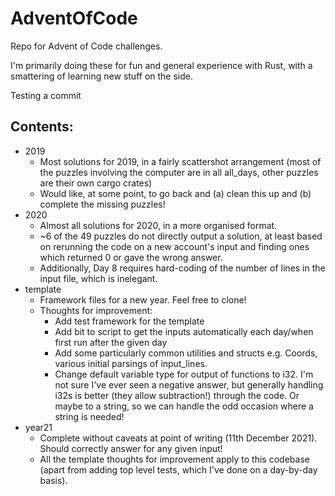 # AdventOfCode

Repo for Advent of Code challenges.

I'm primarily doing these for fun and general experience with Rust, with a smattering of learning new stuff on the side.

Testing a commit

## Contents:
- 2019
  - Most solutions for 2019, in a fairly scattershot arrangement (most of the puzzles involving the computer are in all all_days, other puzzles are their own cargo crates)
  - Would like, at some point, to go back and (a) clean this up and (b) complete the missing puzzles!
- 2020
  - Almost all solutions for 2020, in a more organised format.
  - ~6 of the 49 puzzles do not directly output a solution, at least based on rerunning the code on a new account's input and finding ones which returned 0 or gave the wrong answer.
  - Additionally, Day 8 requires hard-coding of the number of lines in the input file, which is inelegant.
- template
  - Framework files for a new year.  Feel free to clone!
  - Thoughts for improvement:
    - Add test framework for the template
    - Add bit to script to get the inputs automatically each day/when first run after the given day
    - Add some particularly common utilities and structs e.g. Coords, various initial parsings of input_lines.
    - Change default variable type for output of functions to i32.  I'm not sure I've ever seen a negative answer, but generally handling i32s is better (they allow subtraction!) through the code.  Or maybe to a string, so we can handle the odd occasion where a string is needed!
- year21
  - Complete without caveats at point of writing (11th December 2021). Should correctly answer for any given input!
  - All the template thoughts for improvement apply to this codebase (apart from adding top level tests, which I've done on a day-by-day basis).
